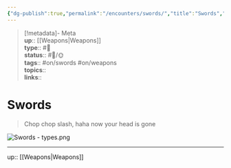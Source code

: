 ```yaml
---
{"dg-publish":true,"permalink":"/encounters/swords/","title":"Swords","tags":["📝","📝/🌞","on/swords","on/weapons"]}
---
```



> [!metadata]- Meta  
> **up**:: [[Weapons\|Weapons]]  
> **type**:: #📝  
> **status**:: #📝/🌞  
> **tags**:: #on/swords #on/weapons  
> **topics**::  
> **links**::

# Swords

> Chop chop slash, haha now your head is gone 

![Swords - types.png](/img/user/Extras/Attachments/Swords%20-%20types.png)

---
up:: [[Weapons\|Weapons]]

